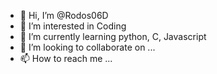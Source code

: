 - 👋 Hi, I’m @Rodos06D
- 👀 I’m interested in Coding
- 🌱 I’m currently learning python, C, Javascript
- 💞️ I’m looking to collaborate on ...
- 📫 How to reach me ...

<!---
Rodos06D/Rodos06D is a ✨ special ✨ repository because its `README.md` (this file) appears on your GitHub profile.
You can click the Preview link to take a look at your changes.
--->
